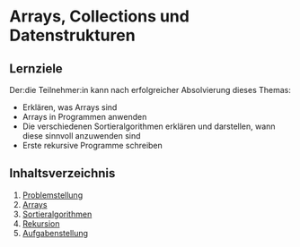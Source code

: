 # Arrays, Collections und Datenstrukturen

## Lernziele
Der:die Teilnehmer:in kann nach erfolgreicher Absolvierung dieses Themas:
- Erklären, was Arrays sind
- Arrays in Programmen anwenden
- Die verschiedenen Sortieralgorithmen erklären und darstellen, wann diese sinnvoll anzuwenden sind
- Erste rekursive Programme schreiben

## Inhaltsverzeichnis

1. [Problemstellung](content/00-problemstellung.md)
1. [Arrays](content/01-arrays.md)
1. [Sortieralgorithmen](content/02-sort-algorithms.md)
1. [Rekursion](content/03-recursion.md)
1. [Aufgabenstellung](content/XX-aufgabenstellung.md)
